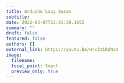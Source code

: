 ```yaml
---
title: Arduino Lazy Susan
subtitle:
date: 2022-03-07T22:41:39.165Z
summary: ""
draft: false
featured: false
authors: []
external_link: https://youtu.be/Hrc2zLRdNaU
image:
  filename:
  focal_point: Smart
  preview_only: true
---
```

